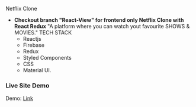  Netflix Clone

- **Checkout branch "React-View" for frontend only Netflix Clone with React Redux**
    "A platform where you can watch yout favourite SHOWS & MOVIES." 
      TECH STACK 
    - Reactjs  
    - Firebase  
    - Redux  
    - Styled Components  
    - CSS  
    - Material UI.

### Live Site Demo

Demo: [Link]()
